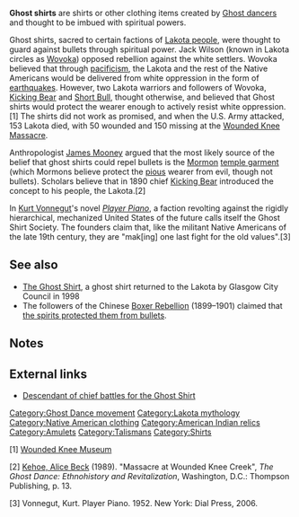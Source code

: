 **Ghost shirts** are shirts or other clothing items created by [Ghost
dancers](Ghost_dance "wikilink") and thought to be imbued with spiritual
powers.

Ghost shirts, sacred to certain factions of [Lakota
people](Lakota_people "wikilink"), were thought to guard against bullets
through spiritual power. Jack Wilson (known in Lakota circles as
[Wovoka](Wovoka "wikilink")) opposed rebellion against the white
settlers. Wovoka believed that through
[pacificism](pacificism "wikilink"), the Lakota and the rest of the
Native Americans would be delivered from white oppression in the form of
[earthquakes](earthquakes "wikilink"). However, two Lakota warriors and
followers of Wovoka, [Kicking Bear](Kicking_Bear "wikilink") and [Short
Bull](Arnold_Short_Bull "wikilink"), thought otherwise, and believed
that Ghost shirts would protect the wearer enough to actively resist
white oppression.[1] The shirts did not work as promised, and when the
U.S. Army attacked, 153 Lakota died, with 50 wounded and 150 missing at
the [Wounded Knee Massacre](Wounded_Knee_Massacre "wikilink").

Anthropologist [James Mooney](James_Mooney "wikilink") argued that the
most likely source of the belief that ghost shirts could repel bullets
is the [Mormon](Mormon "wikilink") [temple
garment](temple_garment "wikilink") (which Mormons believe protect the
[pious](pious "wikilink") wearer from evil, though not bullets).
Scholars believe that in 1890 chief [Kicking
Bear](Kicking_Bear "wikilink") introduced the concept to his people, the
Lakota.[2]

In [Kurt Vonnegut](Kurt_Vonnegut "wikilink")'s novel [*Player
Piano*](Player_Piano_(novel) "wikilink"), a faction revolting against
the rigidly hierarchical, mechanized United States of the future calls
itself the Ghost Shirt Society. The founders claim that, like the
militant Native Americans of the late 19th century, they are "mak\[ing\]
one last fight for the old values".[3]

## See also

-   [The Ghost Shirt](The_Ghost_Shirt "wikilink"), a ghost shirt
    returned to the Lakota by Glasgow City Council in 1998
-   The followers of the Chinese [Boxer
    Rebellion](Boxer_Rebellion "wikilink") (1899–1901) claimed that [the
    spirits protected them from
    bullets](Chinese_spirit_possession "wikilink").

## Notes

## External links

-   [Descendant of chief battles for the Ghost
    Shirt](http://www.heraldscotland.com/sport/spl/aberdeen/descendant-of-chief-battles-for-the-ghost-shirt-1.319224)

[Category:Ghost Dance
movement](Category:Ghost_Dance_movement "wikilink") [Category:Lakota
mythology](Category:Lakota_mythology "wikilink") [Category:Native
American clothing](Category:Native_American_clothing "wikilink")
[Category:American Indian
relics](Category:American_Indian_relics "wikilink")
[Category:Amulets](Category:Amulets "wikilink")
[Category:Talismans](Category:Talismans "wikilink")
[Category:Shirts](Category:Shirts "wikilink")

[1] [Wounded Knee Museum](http://www.woundedkneemuseum.org)

[2] [Kehoe, Alice Beck](Alice_Beck_Kehoe "wikilink") (1989). "Massacre
at Wounded Knee Creek", *The Ghost Dance: Ethnohistory and
Revitalization*, Washington, D.C.: Thompson Publishing, p. 13.

[3] Vonnegut, Kurt. Player Piano. 1952. New York: Dial Press, 2006.